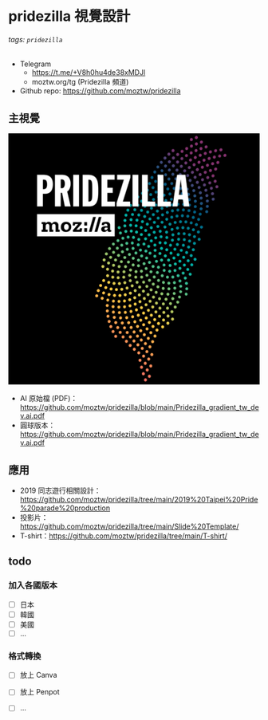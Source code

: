 # pridezilla 視覺設計

###### tags: `pridezilla`

- Telegram
    - https://t.me/+V8h0hu4de38xMDJl
    - moztw.org/tg (Pridezilla 頻道)
- Github repo: https://github.com/moztw/pridezilla

## 主視覺

![](https://raw.githubusercontent.com/moztw/pridezilla/main/Pridezilla_gradient_tw_dev.png)

- AI 原始檔 (PDF)： https://github.com/moztw/pridezilla/blob/main/Pridezilla_gradient_tw_dev.ai.pdf
- 圓球版本：https://github.com/moztw/pridezilla/blob/main/Pridezilla_gradient_tw_dev.ai.pdf

## 應用

- 2019 同志遊行相關設計：https://github.com/moztw/pridezilla/tree/main/2019%20Taipei%20Pride%20parade%20production
- 投影片：https://github.com/moztw/pridezilla/tree/main/Slide%20Template/
- T-shirt：https://github.com/moztw/pridezilla/tree/main/T-shirt/

## todo

### 加入各國版本

- [ ] 日本
- [ ] 韓國
- [ ] 美國
- [ ] ... 

### 格式轉換

- [ ] 放上 Canva
- [ ] 放上 Penpot
- [ ] ...


